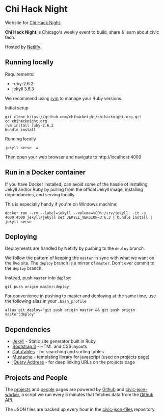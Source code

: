 # Chi Hack Night

Website for [Chi Hack Night](http://chihacknight.org/).

**Chi Hack Night** is Chicago's weekly event to build, share & learn about civic tech.

Hosted by [Netlify](https://www.netlify.com/).

## Running locally

Requirements:

* ruby-2.6.2
* jekyll 3.6.3

We recommend using [rvm](https://rvm.io/) to manage your Ruby versions.

Initial setup
```console
git clone https://github.com/chihacknight/chihacknight.org.git
cd chihacknight.org
rvm install ruby-2.6.2
bundle install
```

Running locally
```console
jekyll serve -w
```

Then open your web browser and navigate to http://localhost:4000

## Run in a Docker container

If you have Docker installed, can avoid some of the hassle of installing Jekyll and/or Ruby by pulling from the offical Jekyll image, installing dependancies, and serving locally. 

This is especially handy if you're on Windows machine:

```
docker run --rm --label=jekyll --volume=%CD%:/srv/jekyll  -it -p 4000:4000 jekyll/jekyll set JEKYLL_VERSION=3.6.3 | bundle install | jekyll serve
```

## Deploying

Deployments are handled by Netlify by pushing to the `deploy` branch.

We follow the pattern of keeping the `master` in sync with what we want on the live site. The `deploy` branch is a mirror of `master`. Don't ever commit to the `deploy` branch. 

Instead, push `master` into `deploy`:

```
git push origin master:deploy
```

For convenience in pushing to master and deploying at the same time, use the following alias in your `.bash_profile`

```
alias git_deploy='git push origin master && git push origin master:deploy'
```

## Dependencies

* [Jekyll](http://jekyllrb.com/) - Static site generator built in Ruby
* [Bootstrap 3](http://getbootstrap.com) - HTML and CSS layouts
* [DataTables](http://datatables.net) - for searching and sorting tables
* [Mustache](http://github.com/janl/mustache.js) - templating library for javascript (used on projects page)
* [jQuery Address](http://github.com/asual/jquery-address) - for deep linking URLs on the projects page

## Projects and People

The [projects](http://chihacknight.org/open-source-projects.html) and [people](http://chihacknight.org/open-source-people.html) pages are powered by [Github](https://github.com/) and [civic-json-worker](https://github.com/open-city/civic-json-worker), 
a script we run every 5 minutes that fetches data from the [Github API](http://developer.github.com/). 

The JSON files are backed up every hour in the [civic-json-files](https://github.com/open-city/civic-json-files) repository.
